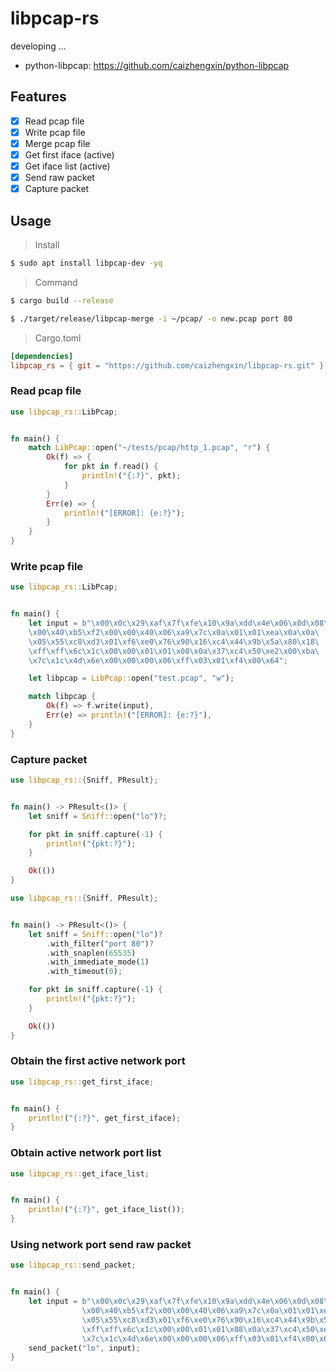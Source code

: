 # libpcap-rs

developing ...

- python-libpcap: https://github.com/caizhengxin/python-libpcap

## Features

- [x] Read pcap file
- [x] Write pcap file
- [x] Merge pcap file
- [x] Get first iface (active)
- [x] Get iface list (active)
- [x] Send raw packet
- [x] Capture packet

## Usage

> Install

```bash
$ sudo apt install libpcap-dev -yq
```

> Command

```bash
$ cargo build --release

$ ./target/release/libpcap-merge -i ~/pcap/ -o new.pcap port 80
```

> Cargo.toml

```toml
[dependencies]
libpcap_rs = { git = "https://github.com/caizhengxin/libpcap-rs.git" }
```

### Read pcap file

```rust
use libpcap_rs::LibPcap;


fn main() {
    match LibPcap::open("~/tests/pcap/http_1.pcap", "r") {
        Ok(f) => {
            for pkt in f.read() {
                println!("{:?}", pkt);
            }        
        }
        Err(e) => {
            println!("[ERROR]: {e:?}");
        }
    }
}
```

### Write pcap file

```rust
use libpcap_rs::LibPcap;


fn main() {
    let input = b"\x00\x0c\x29\xaf\x7f\xfe\x10\x9a\xdd\x4e\x06\x0d\x08\x00\x45\x00\
    \x00\x40\xb5\xf2\x00\x00\x40\x06\xa9\x7c\x0a\x01\x01\xea\x0a\x0a\
    \x05\x55\xc8\xd3\x01\xf6\xe0\x76\x90\x16\xc4\x44\x9b\x5a\x80\x18\
    \xff\xff\x6c\x1c\x00\x00\x01\x01\x08\x0a\x37\xc4\x50\xe2\x00\xba\
    \x7c\x1c\x4d\x6e\x00\x00\x00\x06\xff\x03\x01\xf4\x00\x64";

    let libpcap = LibPcap::open("test.pcap", "w");

    match libpcap {
        Ok(f) => f.write(input),
        Err(e) => println!("[ERROR]: {e:?}"),
    }
}
```

### Capture packet

```rust
use libpcap_rs::{Sniff, PResult};


fn main() -> PResult<()> {
    let sniff = Sniff::open("lo")?;

    for pkt in sniff.capture(-1) {
        println!("{pkt:?}");
    }

    Ok(())
}
```

```rust
use libpcap_rs::{Sniff, PResult};


fn main() -> PResult<()> {
    let sniff = Sniff::open("lo")?
        .with_filter("port 80")?
        .with_snaplen(65535)
        .with_immediate_mode(1)
        .with_timeout(0);

    for pkt in sniff.capture(-1) {
        println!("{pkt:?}");
    }

    Ok(())
}
```

### Obtain the first active network port

```rust
use libpcap_rs::get_first_iface;


fn main() {
    println!("{:?}", get_first_iface);
}
```

### Obtain active network port list

```rust
use libpcap_rs::get_iface_list;


fn main() {
    println!("{:?}", get_iface_list());
}
```

### Using network port send raw packet

```rust
use libpcap_rs::send_packet;


fn main() {
    let input = b"\x00\x0c\x29\xaf\x7f\xfe\x10\x9a\xdd\x4e\x06\x0d\x08\x00\x45\x00\
                \x00\x40\xb5\xf2\x00\x00\x40\x06\xa9\x7c\x0a\x01\x01\xea\x0a\x0a\
                \x05\x55\xc8\xd3\x01\xf6\xe0\x76\x90\x16\xc4\x44\x9b\x5a\x80\x18\
                \xff\xff\x6c\x1c\x00\x00\x01\x01\x08\x0a\x37\xc4\x50\xe2\x00\xba\
                \x7c\x1c\x4d\x6e\x00\x00\x00\x06\xff\x03\x01\xf4\x00\x64";
    send_packet("lo", input);
}
```
